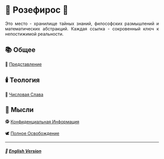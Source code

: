 # 🌹 Розефирос 🌹
<p align="justify">Это место - хранилище тайных знаний, философских размышлений и математических абстракций. Каждая ссылка - сокровенный ключ к непостижимой реальности.</p>

## 📚 Общее
🥀 [Представление](introduction-2.md)
## 🕯️ Теология
🧮 [Числовая Слава](numericalglory-2.md)
## 💭 Мысли
🕵️ [Конфиденциальная Информация](confidential.md)

🕊️ [Полное Освобождение](liberation.md)

***

##### 🗽 [English Version](index.md)
